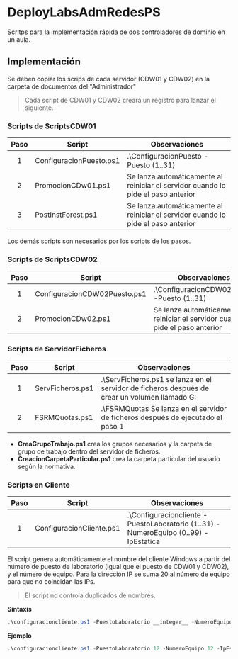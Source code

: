 # DeployLabsAdmRedesPS
Scritps para la implementación rápida de dos controladores de dominio en un aula. 
## Implementación
Se deben copiar los scrips de cada servidor (CDW01 y CDW02) en la carpeta de documentos del "Administrador"
> Cada script de CDW01 y CDW02 creará un registro para lanzar el siguiente.

### Scripts de ScriptsCDW01
|Paso | Script | Observaciones |
|:-:|--------|--------------|
| 1 | ConfiguracionPuesto.ps1 | .\ConfiguracionPuesto -Puesto (1..31) |
| 2 | PromocionCDw01.ps1 | Se lanza automáticamente al reiniciar el servidor cuando lo pide el paso anterior | 
| 3 | PostInstForest.ps1 | Se lanza automáticamente al reiniciar el servidor cuando lo pide el paso anterior |

Los demás scripts son necesarios por los scripts de los pasos.

### Scripts de ScriptsCDW02
|Paso | Script | Observaciones |
|:-:|--------|--------------|
| 1 | ConfiguracionCDW02Puesto.ps1 | .\ConfiguracionCDW02Puesto -Puesto (1..31) |
| 2 | PromocionCDw02.ps1 | Se lanza automáticamente al reiniciar el servidor cuando lo pide el paso anterior | 

### Scripts de ServidorFicheros
|Paso | Script | Observaciones |
|:-:|--------|--------------|
| 1 | ServFicheros.ps1 | .\ServFicheros.ps1 se lanza en el servidor de ficheros después de crear un volumen llamado G: |
| 2 | FSRMQuotas.ps1 | .\FSRMQuotas Se lanza en el servidor de ficheros después de ejecutado el paso 1 | 

- **CreaGrupoTrabajo.ps1** crea los grupos necesarios y la carpeta de grupo de trabajo dentro del servidor de ficheros.
- **CreacionCarpetaParticular.ps1** crea la carpeta particular del usuario según la normativa.


### Scripts en Cliente
|Paso | Script | Observaciones |
|:-:|--------|--------------|
| 1 | ConfiguracionCliente.ps1 | .\Configuracioncliente -PuestoLaboratorio (1..31) -NumeroEquipo (0..99) -IpEstatica |

El script genera automáticamente el nombre del cliente Windows a partir del número de puesto de laboratorio (igual que el puesto de CDW01 y CDW02), y el número de equipo. Para la dirección IP se suma 20 al número de equipo para que no coincidan las IPs.

> El script no controla duplicados de nombres.

**Sintaxis**

```powershell
.\configuracioncliente.ps1 -PuestoLaboratorio __integer__ -NumeroEquipo __integer__ [-IpEstatica]
```

**Ejemplo**

```powershell
.\configuracioncliente.ps1 -PuestoLaboratorio 12 -NumeroEquipo 12 -IpEstatica
```
